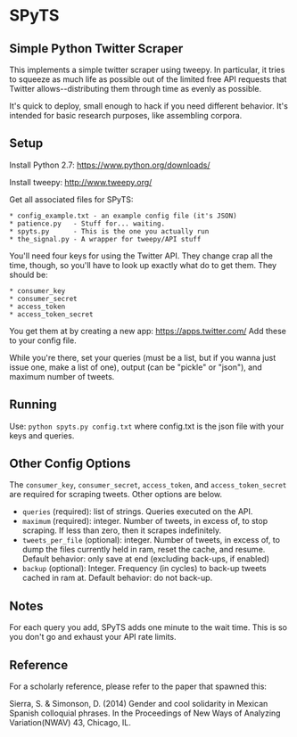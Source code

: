 # SPyTS 
## Simple Python Twitter Scraper

This implements a simple twitter scraper using tweepy. In particular, it tries
to squeeze as much life as possible out of the limited free API requests that
Twitter allows--distributing them through time as evenly as possible. 

It's quick to deploy, small enough to hack if you need different behavior. 
It's intended for basic research purposes, like assembling corpora.

## Setup

Install Python 2.7: https://www.python.org/downloads/

Install tweepy: http://www.tweepy.org/

Get all associated files for SPyTS:

    * config_example.txt - an example config file (it's JSON)
    * patience.py   - Stuff for... waiting.
    * spyts.py      - This is the one you actually run
    * the_signal.py - A wrapper for tweepy/API stuff

You'll need four keys for using the Twitter API. They change crap all the
time, though, so you'll have to look up exactly what do to get them. They
should be:

    * consumer_key
    * consumer_secret
    * access_token
    * access_token_secret

You get them at by creating a new app: https://apps.twitter.com/
Add these to your config file. 

While you're there, set your queries (must be a list, but if you wanna
just issue one, make a list of one), output (can be "pickle" or "json"),
and maximum number of tweets.

## Running 
Use:
`python spyts.py config.txt`
where config.txt is the json file with your keys and queries.

## Other Config Options

The `consumer_key`, `consumer_secret`, `access_token`, and 
`access_token_secret` are required for scraping tweets. 
Other options are below.

* `queries` (required): list of strings. Queries executed on the API. 
* `maximum` (required): integer. Number of tweets, in excess of, to stop scraping. 
   If less than zero, then it scrapes indefinitely.
* `tweets_per_file` (optional): integer. Number of tweets, in excess of, to dump
   the files currently held in ram, reset the cache, and resume.
   Default behavior: only save at end (excluding back-ups, if enabled)
* `backup` (optional): Integer. Frequency (in cycles) to back-up tweets cached 
   in ram at. 
   Default behavior: do not back-up.


## Notes
For each query you add, SPyTS adds one minute to the wait time. This is 
so you don't go and exhaust your API rate limits.

## Reference

For a scholarly reference, please refer to the paper that spawned this:

Sierra, S. & Simonson, D. (2014) Gender and cool solidarity in Mexican Spanish colloquial phrases. In the Proceedings of New Ways of Analyzing Variation(NWAV) 43, Chicago, IL.

